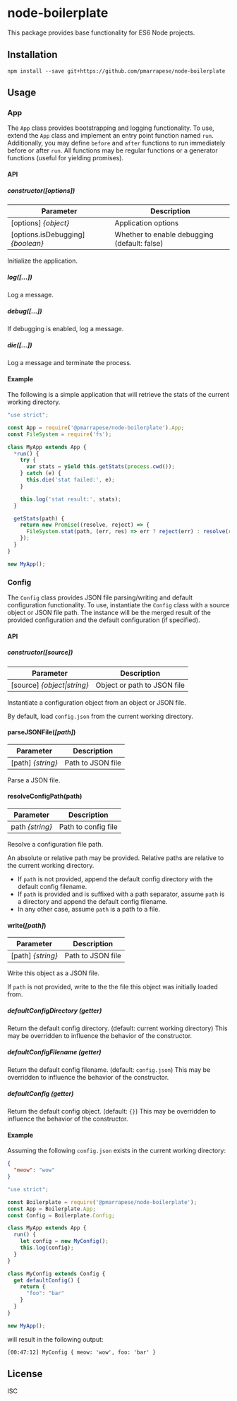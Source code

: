 # node-boilerplate
This package provides base functionality for ES6 Node projects.

## Installation
`npm install --save git+https://github.com/pmarrapese/node-boilerplate`

## Usage
### App
The `App` class provides bootstrapping and logging functionality.
To use, extend the `App` class and implement an entry point function named `run`. 
Additionally, you may define `before` and `after` functions to run immediately before or after `run`. 
All functions may be regular functions or a generator functions (useful for yielding promises).

#### API
##### constructor(_[options]_)
| Parameter            | Description            |
|----------------------|------------------------|
| [options] _{object}_   | Application options
| [options.isDebugging] _{boolean}_ | Whether to enable debugging (default: false)

Initialize the application.

##### log(_[...]_)
Log a message.

##### debug(_[...]_)
If debugging is enabled, log a message.

##### die(_[...]_)
Log a message and terminate the process.

#### Example
The following is a simple application that will retrieve the stats of the current working directory.

```js
"use strict";

const App = require('@pmarrapese/node-boilerplate').App;
const FileSystem = require('fs');

class MyApp extends App {
  *run() {
    try {
      var stats = yield this.getStats(process.cwd());
    } catch (e) {
      this.die('stat failed:', e);
    }

    this.log('stat result:', stats);
  }

  getStats(path) {
    return new Promise((resolve, reject) => {
      FileSystem.stat(path, (err, res) => err ? reject(err) : resolve(res));
    });
  }
}

new MyApp();
```

### Config
The `Config` class provides JSON file parsing/writing and default configuration functionality.
To use, instantiate the `Config` class with a source object or JSON file path. The instance will be the merged result of the provided configuration and the default configuration (if specified).


#### API
##### constructor(_[source]_)
| Parameter            | Description            |
|----------------------|------------------------|
| [source] _{object&#124;string}_   | Object or path to JSON file

Instantiate a configuration object from an object or JSON file.

By default, load `config.json` from the current working directory.

#### parseJSONFile(_[path]_)
| Parameter            | Description            |
|----------------------|------------------------|
| [path] _{string}_   | Path to JSON file

Parse a JSON file.

#### resolveConfigPath(path)
| Parameter            | Description            |
|----------------------|------------------------|
| path _{string}_   | Path to config file

Resolve a configuration file path.

An absolute or relative path may be provided. Relative paths are relative to the current working directory.

- If `path` is not provided, append the default config directory with the default config filename.
- If `path` is provided and is suffixed with a path separator, assume `path` is a directory and append the default config filename.
- In any other case, assume `path` is a path to a file.

#### write(_[path]_)
| Parameter            | Description            |
|----------------------|------------------------|
| [path] _{string}_   | Path to JSON file

Write this object as a JSON file.

If `path` is not provided, write to the the file this object was initially loaded from.

##### defaultConfigDirectory (getter)
Return the default config directory. (default: current working directory)
This may be overridden to influence the behavior of the constructor.

##### defaultConfigFilename (getter)
Return the default config filename. (default: `config.json`)
This may be overridden to influence the behavior of the constructor.

##### defaultConfig (getter)
Return the default config object. (default: `{}`)
This may be overridden to influence the behavior of the constructor.

#### Example
Assuming the following `config.json` exists in the current working directory:
```json
{
  "meow": "wow"
}
```

```js
"use strict";

const Boilerplate = require('@pmarrapese/node-boilerplate');
const App = Boilerplate.App;
const Config = Boilerplate.Config;

class MyApp extends App {
  run() {
    let config = new MyConfig();
    this.log(config);
  }
}

class MyConfig extends Config {
  get defaultConfig() {
    return {
      "foo": "bar"
    }
  }
}

new MyApp();
```

will result in the following output:

```
[00:47:12] MyConfig { meow: 'wow', foo: 'bar' }
```

## License
ISC